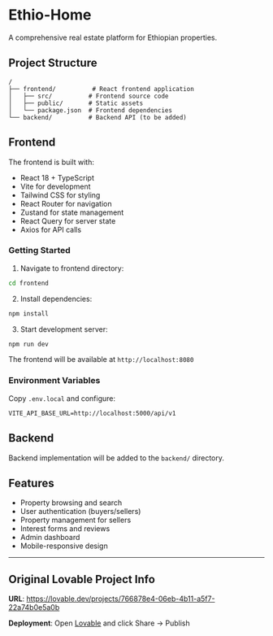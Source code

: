 # Ethio-Home

A comprehensive real estate platform for Ethiopian properties.

## Project Structure

```
/
├── frontend/          # React frontend application
│   ├── src/          # Frontend source code
│   ├── public/       # Static assets
│   └── package.json  # Frontend dependencies
└── backend/          # Backend API (to be added)
```

## Frontend

The frontend is built with:
- React 18 + TypeScript
- Vite for development
- Tailwind CSS for styling
- React Router for navigation
- Zustand for state management
- React Query for server state
- Axios for API calls

### Getting Started

1. Navigate to frontend directory:
```bash
cd frontend
```

2. Install dependencies:
```bash
npm install
```

3. Start development server:
```bash
npm run dev
```

The frontend will be available at `http://localhost:8080`

### Environment Variables

Copy `.env.local` and configure:
```
VITE_API_BASE_URL=http://localhost:5000/api/v1
```

## Backend

Backend implementation will be added to the `backend/` directory.

## Features

- Property browsing and search
- User authentication (buyers/sellers)
- Property management for sellers
- Interest forms and reviews
- Admin dashboard
- Mobile-responsive design

---

## Original Lovable Project Info

**URL**: https://lovable.dev/projects/766878e4-06eb-4b11-a5f7-22a74b0e5a0b

**Deployment**: Open [Lovable](https://lovable.dev/projects/766878e4-06eb-4b11-a5f7-22a74b0e5a0b) and click Share → Publish
